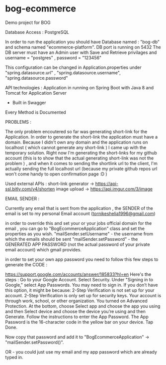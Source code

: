 # bog-ecommerce
Demo project for BOG 


Database Access : PostgreSQL

In order to run the application you should have Database named : "bog-db" and schema named "ecommerce-platform". DB port is running on 5432
The DB server must have an Admin user with Save and Retrieve privilages and username = "postgres" , password = "123456"

This configuration can be changed in Application.properties under "spring.datasource.url" , "spring.datasource.username", "spring.datasource.password"

API technologies : Application in running on Spring Boot with Java 8 and Tomcat for Application Server
* Built in Swagger

Every Method is Documented

PROBLEMS : 

The only problem encoutered so far was generating short-link for the Application. In order to generate the short-link the application
must have a domain. Because I didn't own any domain and the application runs on localhost ( which cannot generate any short-link ) 
I came up with the temporary solution. Right now I'm generating the short-links for my github account (this is to show that the actual generating short-link
was not the problem ) , and when it comes to sending the shortlink url to the client, I'm actually sending the full localhost url (because my private github repos url won't come handy
to open confirmation page :D )


Used external APIs :
short-link generator -> https://api-ssl.bitly.com/v4/shorten
image upload -> https://api.imgur.com/3/image

EMAIL SENDER : 

Currently any email that is sent from the application , the SENDER of the email is set to my personal Email account (tornikeshelia1996@gmail.com)

in order to override this and set your or your jobs official domain for the email , you can go to "BogEcommerceApplication" class
and set the properties as you wish.
"mailSender.setUsername" - the username from which the emails should be sent 
"mailSender.setPassword" - the GENERATED APP PASSWORD (not the actual password of your private email account) which gmail provides.

in order to set your own app password you need to follow this few steps to generate the CODE :

https://support.google.com/accounts/answer/185833?hl=en
Here's the steps : 
Go to your Google Account.
Select Security.
Under "Signing in to Google," select App Passwords. You may need to sign in. If you don’t have this option, it might be because:
  2-Step Verification is not set up for your account.
  2-Step Verification is only set up for security keys.
  Your account is through work, school, or other organization.
  You turned on Advanced Protection.
At the bottom, choose Select app and choose the app you using and then Select device and choose the device you’re using and then Generate.
Follow the instructions to enter the App Password. The App Password is the 16-character code in the yellow bar on your device.
Tap Done.

Now copy that password and add it to "BogEcommerceApplication" -> "mailSender.setPassword()".

OR - you could just use my email and my app password which are already typed in.
